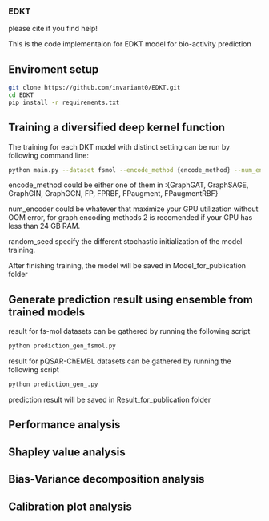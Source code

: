### EDKT
please cite if you find help!

This is the code implementaion for EDKT model for bio-activity prediction

## Enviroment setup 

```bash  
git clone https://github.com/invariant0/EDKT.git
cd EDKT  
pip install -r requirements.txt  
``` 

## Training a diversified deep kernel function

The training for each DKT model with distinct setting can be run by following command line:

```bash 
python main.py --dataset fsmol --encode_method {encode_method} --num_encoder {num_encoder} --random_seed {random_seed}
``` 

encode_method could be either one of them in :{GraphGAT, GraphSAGE, GraphGIN, GraphGCN, FP, FPRBF, FPaugment, FPaugmentRBF}

num_encoder could be whatever that maximize your GPU utilization without OOM error, for graph encoding methods 2 is recomended if your GPU has less than 24 GB RAM.

random_seed specify the different stochastic initialization of the model training. 

After finishing training, the model will be saved in Model_for_publication folder

## Generate prediction result using ensemble from trained models

result for fs-mol datasets can be gathered by running the following script
```bash
python prediction_gen_fsmol.py
```
result for pQSAR-ChEMBL datasets can be gathered by running the following script
```bash
python prediction_gen_.py
```
prediction result will be saved in Result_for_publication folder 

## Performance analysis 



## Shapley value analysis



## Bias-Variance decomposition analysis



## Calibration plot analysis 







